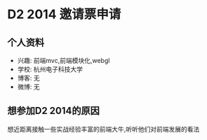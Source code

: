 # D2 2014 邀请票申请

## 个人资料

- 兴趣: 前端mvc,前端模块化,webgl
- 学校: 杭州电子科技大学
- 博客: 无
- 微博: 无

## 想参加D2 2014的原因

想近距离接触一些实战经验丰富的前端大牛,听听他们对前端发展的看法
